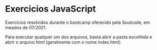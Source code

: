 # Exercicios JavaScript
Exercicios resolvidos durante o bootcamp oferecido pela Soulcode, em meados de 07/2021.

Para executar qualquer um dos arquivos, basta abrir a pasta escolhida e abrir o arquivo html (geralmente com o nome index.html)
